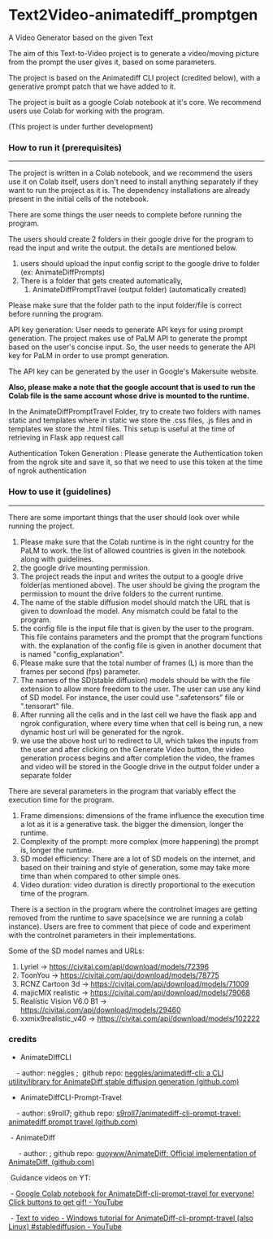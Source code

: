 # Text2Video-animatediff_promptgen
A Video Generator based on the given Text

The aim of this Text-to-Video project is to generate a video/moving picture from the prompt the user gives it, based on some parameters.

The project is based on the Animatediff CLI project (credited below), with a generative prompt patch that we have added to it.  

The project is built as a google Colab notebook at it's core. We recommend users use Colab for working with the program.

(This project is under further development)
  
### How to run it (prerequisites)

-------
 

The project is written in a Colab notebook, and we recommend the users use it on Colab itself, users don't need to install anything separately if they want to run the project as it is. The dependency installations are already present in the initial cells of the notebook.

There are some things the user needs to complete before running the program.

The users should create 2 folders in their google drive for the program to read the input and write the output. the details are mentioned below.

1. users should upload the input config script to the google drive to folder (ex: AnimateDiffPrompts)
2. There is a folder that gets created automatically,
	1. AnimateDiffPromptTravel (output folder) (automatically created)

  
Please make sure that the folder path to the input folder/file is correct before running the program.

API key generation: User needs to generate API keys for using prompt generation. The project makes use of PaLM API to generate the prompt based on the user's concise input. So, the user needs to generate the API key for PaLM in order to use prompt generation.

The API key can be generated by the user in Google's Makersuite website.

**Also, please make a note that the google account that is used to run the Colab file is the same account whose drive is mounted to the runtime.**

In the AnimateDiffPromptTravel Folder, try to create two folders with names static and templates where in static we store the .css files, .js files and in templates we store the .html files. This setup is useful at the time of retrieving in Flask app request call

Authentication Token Generation : Please generate the Authentication token from the ngrok site and save it, so that we need to use this token at the time of ngrok authentication

### How to use it (guidelines)

----


There are some important things that the user should look over while running the project.
1. Please make sure that the Colab runtime is in the right country for the PaLM to work. the list of allowed countries is given in the notebook along with guidelines.
2. the google drive mounting permission.
3. The project reads the input and writes the output to a google drive folder(as mentioned above). The user should be giving the program the permission to mount the drive folders to the current runtime.
4. The name of the stable diffusion model should match the URL that is given to download the model. Any mismatch could be fatal to the program.
5. the config file is the input file that is given by the user to the program. This file contains parameters and the prompt that the program functions with. the explanation of the config file is given in another document that is named "config_explanation".
6. Please make sure that the total number of frames (L) is more than the frames per second (fps) parameter.
7. The names of the SD(stable diffusion) models should be with the file extension to allow more freedom to the user. The user can use any kind of SD model. For instance, the user could use ".safetensors" file or ".tensorart" file.
8. After running all the cells and in the last cell we have the flask app and ngrok configuration, where every time when that cell is being run, a new dynamic host url will be generated for the ngrok.
9. we use the above host url to redirect to UI, which takes the inputs from the user and after clicking on the Generate Video button, the video generation process begins and after completion the video, the frames and video will be stored in the Google drive in the output folder under a separate folder

There are several parameters in the program that variably effect the execution time for the program.

1. Frame dimensions: dimensions of the frame influence the execution time a lot as it is a generative task. the bigger the dimension, longer the runtime.
2. Complexity of the prompt: more complex (more happening) the prompt is, longer the runtime.
3. SD model efficiency: There are a lot of SD models on the internet, and based on their training and style of generation, some may take more time than when compared to other simple ones.
4. Video duration: video duration is directly proportional to the execution time of the program.

 There is a section in the program where the controlnet images are getting removed from the runtime to save space(since we are running a colab instance). Users are free to comment that piece of code and experiment with the controlnet parameters in their implementations.
  
  Some of the SD model names and URLs:
  1. Lyriel -> https://civitai.com/api/download/models/72396
  2. ToonYou -> https://civitai.com/api/download/models/78775
  3. RCNZ Cartoon 3d -> https://civitai.com/api/download/models/71009
  4. majicMIX realistic -> https://civitai.com/api/download/models/79068
  5. Realistic Vision V6.0 B1 -> https://civitai.com/api/download/models/29460
  6. xxmix9realistic_v40 -> https://civitai.com/api/download/models/102222
### credits

- AnimateDIffCLI

    - author: neggles ;  github repo: [neggles/animatediff-cli: a CLI utility/library for AnimateDiff stable diffusion generation (github.com)](https://github.com/neggles/animatediff-cli)

- AnimateDiffCLI-Prompt-Travel

    - author: s9roll7; github repo: [s9roll7/animatediff-cli-prompt-travel: animatediff prompt travel (github.com)](https://github.com/s9roll7/animatediff-cli-prompt-travel)

 - AnimateDiff

     - author: ; github repo: [guoyww/AnimateDiff: Official implementation of AnimateDiff. (github.com)](https://github.com/guoyww/AnimateDiff)

 Guidance videos on YT:

 - [Google Colab notebook for AnimateDiff-cli-prompt-travel for everyone! Click buttons to get gif! - YouTube](https://www.youtube.com/watch?v=hTWU3JRB-N0&ab_channel=Tech-Practice)

 - [Text to video - Windows tutorial for AnimateDiff-cli-prompt-travel (also Linux) #stablediffusion - YouTube](https://www.youtube.com/watch?v=PkAVpvgeRyA&ab_channel=Tech-Practice)